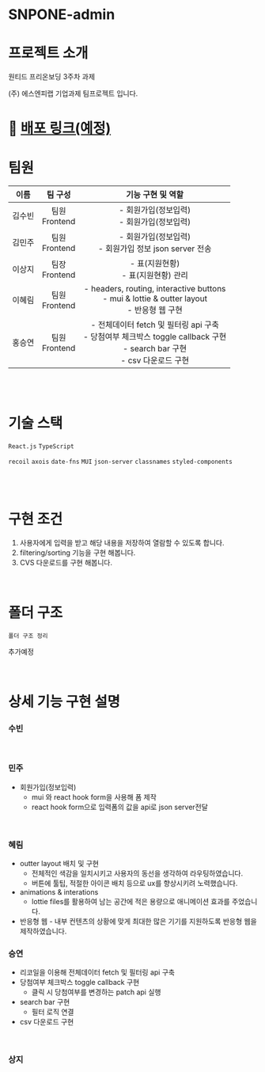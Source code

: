 # SNPONE-admin

# 프로젝트 소개

원티드 프리온보딩 3주차 과제

(주) 에스엔피랩 기업과제 팀프로젝트 입니다.

# 🚀 [배포 링크(예정)](/)

# 팀원

| 이름   |       팀 구성       |                                          기능 구현 및 역할                                          |
| ------ | :-----------------: | :-------------------------------------------------------------------------------------------------: |
| 김수빈 | 팀원 </br> Frontend |                           - 회원가입(정보입력) </br> - 회원가입(정보입력)                           |
| 김민주 | 팀원 </br> Frontend |                           - 회원가입(정보입력) </br> - 회원가입 정보 json server 전송                           |
| 이상지 | 팀장 </br> Frontend |                              - 표(지원현황) </br> - 표(지원현황) 관리                               |
| 이혜림 | 팀원 </br> Frontend | - headers, routing, interactive buttons </br> - mui & lottie & outter layout </br> - 반응형 웹 구현 |
| 홍승연 | 팀원 </br> Frontend |          - 전체데이터 fetch 및 필터링 api 구축 </br> - 당첨여부 체크박스 toggle callback 구현 </br> - search bar 구현 </br> - csv 다운로드 구현       |

</br>
</br>

# 기술 스택

`React.js`
`TypeScript`

`recoil`
`axois`
`date-fns`
`MUI`
`json-server`
`classnames`
`styled-components`

</br>
</br>

# 구현 조건

1. 사용자에게 입력을 받고 해당 내용을 저장하여 열람할 수 있도록 합니다.
2. filtering/sorting 기능을 구현 해봅니다.
3. CVS 다운로드를 구현 해봅니다.

</br>

# 폴더 구조

```text
폴더 구조 정리
```

추가예정

</br>

# 상세 기능 구현 설명

### 수빈

</br>

### 민주

- 회원가입(정보입력)
  - mui 와 react hook form을 사용해 폼 제작
  - react hook form으로 입력폼의 값을 api로 json server전달
</br>

### 혜림

- outter layout 배치 및 구현
  - 전체적인 색감을 일치시키고 사용자의 동선을 생각하여 라우팅하였습니다.
  - 버튼에 툴팁, 적절한 아이콘 배치 등으로 ux를 향상시키려 노력했습니다.
- animations & interations
  - lottie files를 활용하여 남는 공간에 적은 용량으로 애니메이션 효과를 주었습니다.
- 반응형 웹 - 내부 컨텐츠의 상황에 맞게 최대한 많은 기기를 지원하도록 반응형 웹을 제작하였습니다.
  </br>

### 승연

- 리코일을 이용해 전체데이터 fetch 및 필터링 api 구축
- 당첨여부 체크박스 toggle callback 구현
  - 클릭 시 당첨여부를 변경하는 patch api 실행
- search bar 구현
  - 필터 로직 연결
- csv 다운로드 구현

</br>

### 상지

